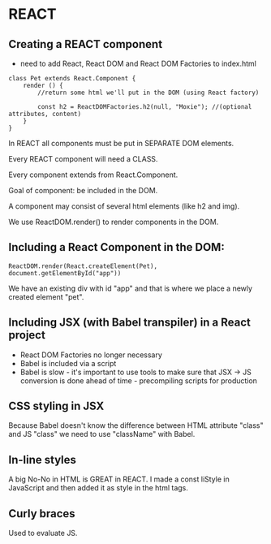 # REACT

## Creating a REACT component

- need to add React, React DOM and React DOM Factories to index.html
```
class Pet extends React.Component {
    render () {
        //return some html we'll put in the DOM (using React factory)

        const h2 = ReactDOMFactories.h2(null, "Moxie"); //(optional attributes, content)
    }
}

```

In REACT all components must be put in SEPARATE DOM elements.

Every REACT component will need a CLASS.

Every component extends from React.Component.

Goal of component: be included in the DOM.

A component may consist of several html elements (like h2 and img).

We use ReactDOM.render() to render components in the DOM.

## Including a React Component in the DOM:

```
ReactDOM.render(React.createElement(Pet), document.getElementById("app"))
```
We have an existing div with id "app" and that is where we place a newly created element "pet".

## Including JSX (with Babel transpiler) in a React project

- React DOM Factories no longer necessary
- Babel is included via a script
- Babel is slow - it's important to use tools to make sure that JSX -> JS conversion is done ahead of time - precompiling scripts for production

## CSS styling in JSX

Because Babel doesn't know the difference between HTML attribute "class" and JS "class" we need to use "className" with Babel.

## In-line styles

A big No-No in HTML is GREAT in REACT.
I made a const liStyle in JavaScript and then added it as style in the html tags. 

## Curly braces

Used to evaluate JS. 